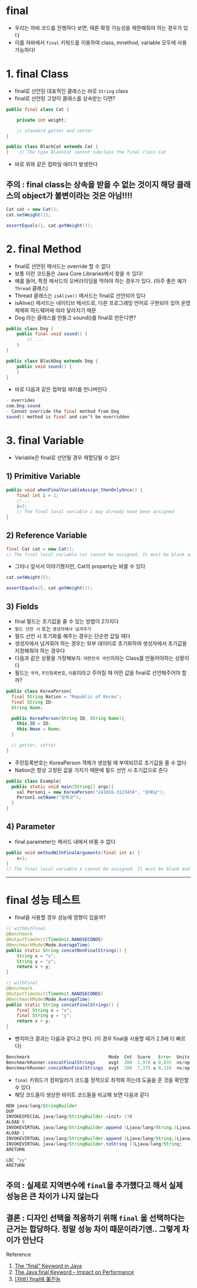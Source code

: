 
# final 
- 우리는 자바 코드를 진행하다 보면, 때론 확장 가능성을 제한해줘야 하는 경우가 있다
- 이를 자바에서 `final` 키워드를 이용하여 class, mnethod, variable 모두에 사용 가능하다!

# 1. final Class
- final로 선언된 대표적인 클래스는 바로 `String` class
- final로 선언된 고양이 클래스를 상속받는 다면?
```java
public final class Cat {

    private int weight;

    // standard getter and setter
}
```
```java
public class BlackCat extends Cat {
}    // The type BlackCat cannot subclass the final class Cat
```
- 바로 위와 같은 컴파일 에러가 발생한다

## 주의 : final class는 상속을 받을 수 없는 것이지 해당 클래스의 object가 불변이라는 것은 아님!!!!
```java
Cat cat = new Cat();
cat.setWeight(1);

assertEquals(1, cat.getWeight());
```

# 2. final Method
- final로 선언된 메서드는 override 할 수 없다
- 보통 이런 코드들은 Java Core Libraries에서 찾을 수 있다!
- 예를 들어, 특정 메서드의 오버라이딩을 막아야 하는 경우가 있다. (아주 좋은 예가 `Thread` 클래스)
- Thread 클래스는 `isAlive()` 메서드는 final로 선언되어 있다
- isAlive() 메서드는 네이티브 메서드로, 다른 프로그래밍 언어로 구현되어 있어 운영 체제와 하드웨어에 따라 달라지기 때문
- Dog 라는 클래스를 만들고 sound()를 final로 만든다면?
```java
public class Dog {
    public final void sound() {
        // ...
    }
}
```
```java
public class BlackDog extends Dog {
    public void sound() {
    }
}
```
- 바로 다음과 같은 컴파일 에러를 만나버린다
```java
- overrides
com.Dog.sound
- Cannot override the final method from Dog
sound() method is final and can’t be overridden
```

# 3. final Variable
- Variable은 final로 선언될 경우 재할당될 수 없다
## 1) Primitive Variable
```java
public void whenFinalVariableAssign_thenOnlyOnce() {
    final int i = 1;
    //...
    i=2;
    // The final local variable i may already have been assigned
}
```
## 2) Reference Variable
```java
final Cat cat = new Cat();
// The final local variable cat cannot be assigned. It must be blank and not using a compound assignment
```
- 그러나 앞서서 이야기했지만, Cat의 property는 바꿀 수 있다
```java
cat.setWeight(5);

assertEquals(5, cat.getWeight());
```
## 3) Fields
- final 필드는 초기값을 줄 수 있는 방법이 2가지다
- `필드 선언 시` 또는 `생성자에서 넘겨주기`
- 필드 선언 시 초기화를 해주는 경우는 단순한 값일 때다
- 생성자에서 넘겨줘야 하는 경우는 외부 데이터로 초기화하여 생성자에서 초기값을 지정해줘야 하는 경우다
- 다음과 같은 상황을 가정해보자. `대한민국 국민`이라는 Class를 만들어야하는 상황이다
- 필드는 `국적`, `주민등록번호`, `이름`이라고 주어질 때 어떤 값을 final로 선언해주어야 할까?
```java
public class KoreaPerson{
  final String Nation = "Republic of Korea";
  final String ID;
  String Name;

  public KoreaPerson(String ID, String Name){
    this.ID = ID;
    this.Nmae = Name;
  }

  // getter, setter
}
```
 - 주민등록번호는 KoreaPerson 객체가 생성될 때 부여되므로 초기값을 줄 수 없다
 - Nation은 항상 고정된 값을 가지기 때문에 필드 선언 시 초기값으로 준다
```java
public class Example{
  public static void main(String[] args){
    val Person1 = new KoreaPerson("241016-3123456", "문복남");
    Person1.setName("문복규");
  }
}
```
## 4) Parameter
- final parameter는 메서드 내에서 바뀔 수 없다
```java
public void methodWithFinalArguments(final int x) {
    x=1;
}
// The final local variable x cannot be assigned. It must be blank and not using a compound assignment
```

---
# final 성능 테스트
- final을 사용할 경우 성능에 영향이 있을까?
```java
// withOutFinal
@Benchmark
@OutputTimeUnit(TimeUnit.NANOSECONDS)
@BenchmarkMode(Mode.AverageTime)
public static String concatNonFinalStrings() {
    String x = "x";
    String y = "y";
    return x + y;
}
```
```java
// withFinal
@Benchmark
@OutputTimeUnit(TimeUnit.NANOSECONDS)
@BenchmarkMode(Mode.AverageTime)
public static String concatFinalStrings() {
    final String x = "x";
    final String y = "y";
    return x + y;
}
```
- 벤치마크 결과는 다음과 같다고 한다. (이 경우 final을 사용할 때가 2.5배 더 빠르다)
```java
Benchmark                              Mode  Cnt  Score   Error  Units
BenchmarkRunner.concatFinalStrings     avgt  200  2,976 ± 0,035  ns/op
BenchmarkRunner.concatNonFinalStrings  avgt  200  7,375 ± 0,119  ns/op
```
- `final` 키워드가 컴파일러가 코드를 정적으로 최적화 하는데 도움을 준 것을 확인할 수 있다
- 해당 코드들이 생상한 바이트 코드들을 비교해 보면 다음과 같다
```java
NEW java/lang/StringBuilder
DUP
INVOKESPECIAL java/lang/StringBuilder.<init> ()V
ALOAD 0
INVOKEVIRTUAL java/lang/StringBuilder.append (Ljava/lang/String;)Ljava/lang/StringBuilder;
ALOAD 1
INVOKEVIRTUAL java/lang/StringBuilder.append (Ljava/lang/String;)Ljava/lang/StringBuilder;
INVOKEVIRTUAL java/lang/StringBuilder.toString ()Ljava/lang/String;
ARETURN
```
```java
LDC "xy"
ARETURN
```
## 주의 : 실제로 지역변수에 `final`을 추가했다고 해서 실제 성능은 큰 차이가 나지 않는다

## 결론 : 디자인 선택을 적용하기 위해 `final` 을 선택하다는 근거는 합당하다. 정말 성능 차이 때문이라기엔.. 그렇게 차이가 안난다



Reference
1. [The “final” Keyword in Java](https://www.baeldung.com/java-final)
2. [The Java final Keyword – Impact on Performance](https://www.baeldung.com/java-final-performance)
3. [[자바] final에 美친놈](https://lazypazy.tistory.com/281)
